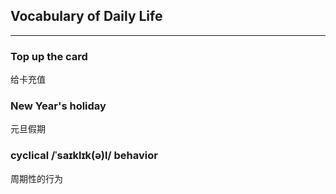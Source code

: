 ## Vocabulary of Daily Life

<hr>

### Top up the card
给卡充值

### New Year's holiday
元旦假期


### cyclical /ˈsaɪklɪk(ə)l/ behavior
周期性的行为

